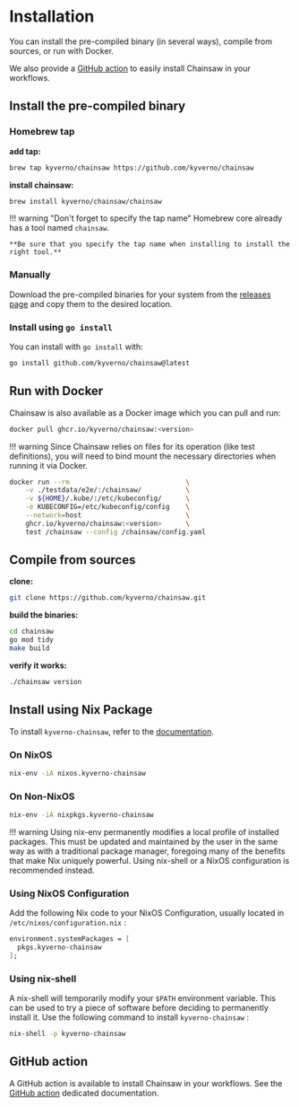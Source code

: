# Installation

You can install the pre-compiled binary (in several ways), compile from sources, or run with Docker.

We also provide a [GitHub action](#github-action) to easily install Chainsaw in your workflows.

## Install the pre-compiled binary

### Homebrew tap

**add tap:**

```bash
brew tap kyverno/chainsaw https://github.com/kyverno/chainsaw
```

**install chainsaw:**

```bash
brew install kyverno/chainsaw/chainsaw
```

!!! warning "Don't forget to specify the tap name"
    Homebrew core already has a tool named `chainsaw`.
    
    **Be sure that you specify the tap name when installing to install the right tool.**

### Manually

Download the pre-compiled binaries for your system from the [releases page](https://github.com/kyverno/chainsaw/releases) and copy them to the desired location.

### Install using `go install`

You can install with `go install` with:

```bash
go install github.com/kyverno/chainsaw@latest
```

## Run with Docker

Chainsaw is also available as a Docker image which you can pull and run:

```bash
docker pull ghcr.io/kyverno/chainsaw:<version>
```

!!! warning
    Since Chainsaw relies on files for its operation (like test definitions), you will need to bind mount the necessary directories when running it via Docker.

```bash
docker run --rm                             \
    -v ./testdata/e2e/:/chainsaw/           \
    -v ${HOME}/.kube/:/etc/kubeconfig/      \
    -e KUBECONFIG=/etc/kubeconfig/config    \
    --network=host                          \
    ghcr.io/kyverno/chainsaw:<version>      \
    test /chainsaw --config /chainsaw/config.yaml
```

## Compile from sources

**clone:**

```bash
git clone https://github.com/kyverno/chainsaw.git
```

**build the binaries:**

```bash
cd chainsaw
go mod tidy
make build
```

**verify it works:**

```bash
./chainsaw version
```

## Install using Nix Package

To install `kyverno-chainsaw`, refer to the [documentation](https://search.nixos.org/packages?channel=unstable&show=kyverno-chainsaw&from=0&size=50&sort=relevance&type=packages&query=kyverno-chainsaw).

### On NixOS

```bash
nix-env -iA nixos.kyverno-chainsaw
```

### On Non-NixOS

```bash
nix-env -iA nixpkgs.kyverno-chainsaw
```

!!! warning
    Using nix-env permanently modifies a local profile of installed packages. This must be updated and maintained by the user in the same way as with a traditional package manager, foregoing many of the benefits that make Nix uniquely powerful. Using nix-shell or a NixOS configuration is recommended instead. 

### Using NixOS Configuration

Add the following Nix code to your NixOS Configuration, usually located in `/etc/nixos/configuration.nix` :

```nix
environment.systemPackages = [
  pkgs.kyverno-chainsaw
];
```

### Using nix-shell

A nix-shell will temporarily modify your `$PATH` environment variable. This can be used to try a piece of software before deciding to permanently install it. Use the following command to install `kyverno-chainsaw` :

```bash
nix-shell -p kyverno-chainsaw
```

## GitHub action

A GitHub action is available to install Chainsaw in your workflows.
See the [GitHub action](../gh-action.md) dedicated documentation.
